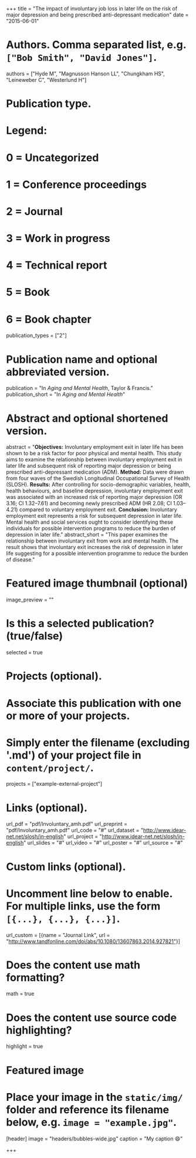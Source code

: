 +++
title = "The impact of involuntary job loss in later life on the risk of major depression and being prescribed anti-depressant medication"
date = "2015-06-01"

# Authors. Comma separated list, e.g. `["Bob Smith", "David Jones"]`.
authors = ["Hyde M", "Magnusson Hanson LL", "Chungkham HS", "Leineweber C", "Westerlund H"]

# Publication type.
# Legend:
# 0 = Uncategorized
# 1 = Conference proceedings
# 2 = Journal
# 3 = Work in progress
# 4 = Technical report
# 5 = Book
# 6 = Book chapter
publication_types = ["2"]

# Publication name and optional abbreviated version.
publication = "In *Aging and Mental Health*, Taylor & Francis."
publication_short = "In *Aging and Mental Health*"

# Abstract and optional shortened version.
abstract = "**Objectives:** Involuntary employment exit in later life has been shown to be a risk factor for poor physical and mental health. This study aims to examine the relationship between involuntary employment exit in later life and subsequent risk of reporting major depression or being prescribed anti-depressant medication (ADM). **Method:** Data were drawn from four waves of the Swedish Longitudinal Occupational Survey of Health (SLOSH). **Results:** After controlling for socio-demographic variables, health, health behaviours, and baseline depression, involuntary employment exit was associated with an increased risk of reporting major depression (OR 3.16; CI 1.32–7.61) and becoming newly prescribed ADM (HR 2.08; CI 1.03–4.21) compared to voluntary employment exit. **Conclusion:** Involuntary employment exit represents a risk for subsequent depression in later life. Mental health and social services ought to consider identifying these individuals for possible intervention programs to reduce the burden of depression in later life."
abstract_short = "This paper examines the relationship between involuntary exit from work and mental health. The result shows that involuntary exit increases the risk of depression in later life suggesting for a possible intervention programme to reduce the burden of disease."

# Featured image thumbnail (optional)
image_preview = ""

# Is this a selected publication? (true/false)
selected = true

# Projects (optional).
#   Associate this publication with one or more of your projects.
#   Simply enter the filename (excluding '.md') of your project file in `content/project/`.
projects = ["example-external-project"]

# Links (optional).
url_pdf = "pdf/Involuntary_amh.pdf"
url_preprint = "pdf/Involuntary_amh.pdf"
url_code = "#"
url_dataset = "http://www.idear-net.net/slosh/in-english"
url_project = "http://www.idear-net.net/slosh/in-english"
url_slides = "#"
url_video = "#"
url_poster = "#"
url_source = "#"

# Custom links (optional).
#   Uncomment line below to enable. For multiple links, use the form `[{...}, {...}, {...}]`.
url_custom = [{name = "Journal Link", url = "http://www.tandfonline.com/doi/abs/10.1080/13607863.2014.927821"}]

# Does the content use math formatting?
math = true

# Does the content use source code highlighting?
highlight = true

# Featured image
# Place your image in the `static/img/` folder and reference its filename below, e.g. `image = "example.jpg"`.
[header]
image = "headers/bubbles-wide.jpg"
caption = "My caption :smile:"

+++
